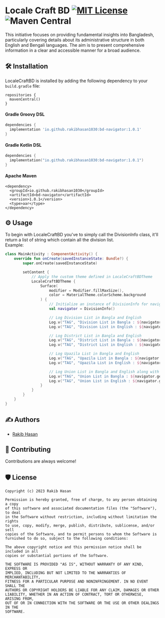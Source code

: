 # Locale Craft BD [![MIT License](https://img.shields.io/badge/License-MIT-green.svg)](https://github.com/rakibhasan1030/LocaleCraftBD/blob/master/LICENSE) ![Maven Central](https://img.shields.io/maven-central/v/io.github.rakibhasan1030/bd-navigator)

This initiative focuses on providing fundamental insights into Bangladesh, particularly covering details about its administrative structure in both English and Bengali languages. The aim is to present comprehensive information in a clear and accessible manner for a broad audience.


## 🛠️ Installation

LocaleCraftBD is installed by adding the following dependency to your `build.gradle` file:
```
repositories {
  mavenCentral()
}
```

#### Gradle Groovy DSL
```groovy
dependencies {
  implementation 'io.github.rakibhasan1030:bd-navigator:1.0.1'
}
```

#### Gradle Kotlin DSL
```kotlin
dependencies {
  implementation("io.github.rakibhasan1030:bd-navigator:1.0.1")
}
```

#### Apache Maven
```
<dependency>
  <groupId>io.github.rakibhasan1030</groupId>
  <artifactId>bd-navigator</artifactId>
  <version>1.0.1</version>
  <type>aar</type>
</dependency>
```


## ⚙️ Usage 
To begin with LocaleCraftBD you've to simply call the DivisionInfo class, it'll return a list of string which contain all the division list.
<br>Example:
```kotlin
class MainActivity : ComponentActivity() {
    override fun onCreate(savedInstanceState: Bundle?) {
        super.onCreate(savedInstanceState)

        setContent {
            // Apply the custom theme defined in LocaleCraftBDTheme
            LocaleCraftBDTheme {
                Surface(
                    modifier = Modifier.fillMaxSize(),
                    color = MaterialTheme.colorScheme.background
                ) {
                    // Initialize an instance of DivisionInfo for navigating through divisions
                    val navigator = DivisionInfo()

                    // Log Division List in Bangla and English
                    Log.v("TAG", "Division List in Bangla : ${navigator.getDivisionsBn()}")
                    Log.v("TAG", "Division List in English : ${navigator.getDivisionsEn()}")

                    // Log District List in Bangla and English
                    Log.v("TAG", "District List in Bangla : ${navigator.getDistrictsBn()}")
                    Log.v("TAG", "District List in English : ${navigator.getDistrictsEn()}")

                    // Log Upazila List in Bangla and English
                    Log.v("TAG", "Upazila List in Bangla : ${navigator.getUpazilasBn()}")
                    Log.v("TAG", "Upazila List in English : ${navigator.getUpazilasEn()}")

                    // Log Union List in Bangla and English along with the count
                    Log.v("TAG", "Union List in Bangla : ${navigator.getUnionsBn().size}")
                    Log.v("TAG", "Union List in English : ${navigator.getUnionsEn()}")
                }
            }
        }
    }
}
```


## ✍️ Authors
- [Rakib Hasan](https://www.github.com/rakibhasan1030)


## 🌱 Contributing
Contributions are always welcome!


## 🛡️ License
    Copyright (c) 2023 Rakib Hasan

    Permission is hereby granted, free of charge, to any person obtaining a copy
    of this software and associated documentation files (the "Software"), to deal
    in the Software without restriction, including without limitation the rights
    to use, copy, modify, merge, publish, distribute, sublicense, and/or sell
    copies of the Software, and to permit persons to whom the Software is
    furnished to do so, subject to the following conditions:

    The above copyright notice and this permission notice shall be included in all
    copies or substantial portions of the Software.

    THE SOFTWARE IS PROVIDED "AS IS", WITHOUT WARRANTY OF ANY KIND, EXPRESS OR
    IMPLIED, INCLUDING BUT NOT LIMITED TO THE WARRANTIES OF MERCHANTABILITY,
    FITNESS FOR A PARTICULAR PURPOSE AND NONINFRINGEMENT. IN NO EVENT SHALL THE
    AUTHORS OR COPYRIGHT HOLDERS BE LIABLE FOR ANY CLAIM, DAMAGES OR OTHER
    LIABILITY, WHETHER IN AN ACTION OF CONTRACT, TORT OR OTHERWISE, ARISING FROM,
    OUT OF OR IN CONNECTION WITH THE SOFTWARE OR THE USE OR OTHER DEALINGS IN THE
    SOFTWARE.

